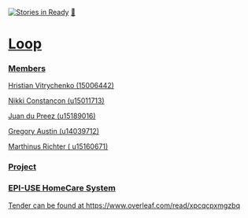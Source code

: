 [![Stories in Ready](https://badge.waffle.io/NikkiConstancon/Loop.png?label=ready&title=Ready)](https://waffle.io/NikkiConstancon/Loop?utm_source=badge)
<a href="https://teamup.com/ksvm8gnf581c12nn86"> :calendar:
# Loop


###  Members


Hristian Vitrychenko  (15006442)	
	
Nikki Constancon (u15011713)
	
Juan du Preez (u15189016)
	
Gregory Austin (u14039712)
		
Marthinus Richter  ( u15160671)

### Project

### EPI-USE HomeCare System

Tender can be found at https://www.overleaf.com/read/xpcqcpxmgzbq



